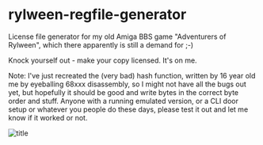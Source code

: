 # rylween-regfile-generator
License file generator for my old Amiga BBS game "Adventurers of Rylween", which there apparently is still a demand for ;-)

Knock yourself out - make your copy licensed. It's on me. 

Note: I've just recreated the (very bad) hash function, written by 16 year old me by eyeballing 68xxx disassembly, so I might not have all the bugs out yet, but hopefully it should be good and write bytes in the correct byte order and stuff. Anyone with a running emulated version, or a CLI door setup or whatever you people do these days, please test it out and let me know if it worked or not.

![title](https://user-images.githubusercontent.com/1062473/222986753-18a00535-f39b-4e62-ae23-47e8f540dc40.png)
